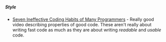 ---
---
##### Style
* [Seven Ineffective Coding Habits of Many Programmers][habits-yt] -
Really good video describing properties of good code. These aren't really about
writing fast code as much as they are about writing _readable_ and _usable_ code.

[habits-yt]: https://www.youtube.com/watch?v=ZsHMHukIlJY
